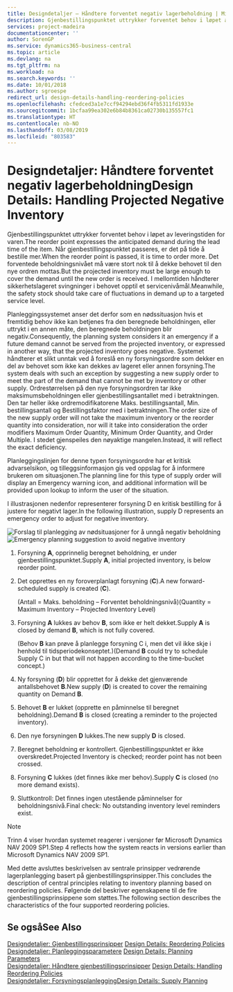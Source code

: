 ```yaml
---
title: Designdetaljer – Håndtere forventet negativ lagerbeholdning | Microsoft-dokumentasjon
description: Gjenbestillingspunktet uttrykker forventet behov i løpet av leveringstiden for varen. Når gjenbestillingspunktet passeres, er det på tide å bestille mer. Det forventede beholdningsnivået må være stort nok til å dekke behovet til den nye ordren mottas. I mellomtiden håndterer sikkerhetslageret svingninger i behovet opptil et servicenivåmål.
services: project-madeira
documentationcenter: ''
author: SorenGP
ms.service: dynamics365-business-central
ms.topic: article
ms.devlang: na
ms.tgt_pltfrm: na
ms.workload: na
ms.search.keywords: ''
ms.date: 10/01/2018
ms.author: sgroespe
redirect_url: design-details-handling-reordering-policies
ms.openlocfilehash: cfedced3a1e7ccf94294ebd36f4fb5311fd1933e
ms.sourcegitcommit: 1bcfaa99ea302e6b84b8361ca02730b135557fc1
ms.translationtype: HT
ms.contentlocale: nb-NO
ms.lasthandoff: 03/08/2019
ms.locfileid: "803583"
---
```

# <a name="design-details-handling-projected-negative-inventory"></a><span data-ttu-id="d8d55-106">Designdetaljer: Håndtere forventet negativ lagerbeholdning</span><span class="sxs-lookup"><span data-stu-id="d8d55-106">Design Details: Handling Projected Negative Inventory</span></span>
<span data-ttu-id="d8d55-107">Gjenbestillingspunktet uttrykker forventet behov i løpet av leveringstiden for varen.</span><span class="sxs-lookup"><span data-stu-id="d8d55-107">The reorder point expresses the anticipated demand during the lead time of the item.</span></span> <span data-ttu-id="d8d55-108">Når gjenbestillingspunktet passeres, er det på tide å bestille mer.</span><span class="sxs-lookup"><span data-stu-id="d8d55-108">When the reorder point is passed, it is time to order more.</span></span> <span data-ttu-id="d8d55-109">Det forventede beholdningsnivået må være stort nok til å dekke behovet til den nye ordren mottas.</span><span class="sxs-lookup"><span data-stu-id="d8d55-109">But the projected inventory must be large enough to cover the demand until the new order is received.</span></span> <span data-ttu-id="d8d55-110">I mellomtiden håndterer sikkerhetslageret svingninger i behovet opptil et servicenivåmål.</span><span class="sxs-lookup"><span data-stu-id="d8d55-110">Meanwhile, the safety stock should take care of fluctuations in demand up to a targeted service level.</span></span>  

 <span data-ttu-id="d8d55-111">Planleggingssystemet anser det derfor som en nødssituasjon hvis et fremtidig behov ikke kan betjenes fra den beregnede beholdningen, eller uttrykt i en annen måte, den beregnede beholdningen blir negativ.</span><span class="sxs-lookup"><span data-stu-id="d8d55-111">Consequently, the planning system considers it an emergency if a future demand cannot be served from the projected inventory, or expressed in another way, that the projected inventory goes negative.</span></span> <span data-ttu-id="d8d55-112">Systemet håndterer et slikt unntak ved å foreslå en ny forsyningsordre som dekker en del av behovet som ikke kan dekkes av lageret eller annen forsyning.</span><span class="sxs-lookup"><span data-stu-id="d8d55-112">The system deals with such an exception by suggesting a new supply order to meet the part of the demand that cannot be met by inventory or other supply.</span></span> <span data-ttu-id="d8d55-113">Ordrestørrelsen på den nye forsyningsordren tar ikke maksimumsbeholdningen eller gjenbestillingsantallet med i betraktningen. Den tar heller ikke ordremodifikatorene Maks. bestillingsantall, Min. bestillingsantall og Bestillingsfaktor med i betraktningen.</span><span class="sxs-lookup"><span data-stu-id="d8d55-113">The order size of the new supply order will not take the maximum inventory or the reorder quantity into consideration, nor will it take into consideration the order modifiers Maximum Order Quantity, Minimum Order Quantity, and Order Multiple.</span></span> <span data-ttu-id="d8d55-114">I stedet gjenspeiles den nøyaktige mangelen.</span><span class="sxs-lookup"><span data-stu-id="d8d55-114">Instead, it will reflect the exact deficiency.</span></span>  

 <span data-ttu-id="d8d55-115">Planleggingslinjen for denne typen forsyningsordre har et kritisk advarselsikon, og tilleggsinformasjon gis ved oppslag for å informere brukeren om situasjonen.</span><span class="sxs-lookup"><span data-stu-id="d8d55-115">The planning line for this type of supply order will display an Emergency warning icon, and additional information will be provided upon lookup to inform the user of the situation.</span></span>  

 <span data-ttu-id="d8d55-116">I illustrasjonen nedenfor representerer forsyning D en kritisk bestilling for å justere for negativt lager.</span><span class="sxs-lookup"><span data-stu-id="d8d55-116">In the following illustration, supply D represents an emergency order to adjust for negative inventory.</span></span>  

 <span data-ttu-id="d8d55-117">![Forslag til planlegging av nødsituasjoner for å unngå negativ beholdning](media/nav_app_supply_planning_2_negative_inventory.png "Forslag til planlegging av nødsituasjoner for å unngå negativ beholdning")</span><span class="sxs-lookup"><span data-stu-id="d8d55-117">![Emergency planning suggestion to avoid negative inventory](media/nav_app_supply_planning_2_negative_inventory.png "Emergency planning suggestion to avoid negative inventory")</span></span>  

1.  <span data-ttu-id="d8d55-118">Forsyning **A**, opprinnelig beregnet beholdning, er under gjenbestillingspunktet.</span><span class="sxs-lookup"><span data-stu-id="d8d55-118">Supply **A**, initial projected inventory, is below reorder point.</span></span>  
2.  <span data-ttu-id="d8d55-119">Det opprettes en ny foroverplanlagt forsyning (**C**).</span><span class="sxs-lookup"><span data-stu-id="d8d55-119">A new forward-scheduled supply is created (**C**).</span></span>  

     <span data-ttu-id="d8d55-120">(Antall = Maks. beholdning – Forventet beholdningsnivå)</span><span class="sxs-lookup"><span data-stu-id="d8d55-120">(Quantity = Maximum Inventory – Projected Inventory Level)</span></span>  
3.  <span data-ttu-id="d8d55-121">Forsyning **A** lukkes av behov **B**, som ikke er helt dekket.</span><span class="sxs-lookup"><span data-stu-id="d8d55-121">Supply **A** is closed by demand **B**, which is not fully covered.</span></span>  

     <span data-ttu-id="d8d55-122">(Behov **B** kan prøve å planlegge forsyning C i, men det vil ikke skje i henhold til tidsperiodekonseptet.)</span><span class="sxs-lookup"><span data-stu-id="d8d55-122">(Demand **B** could try to schedule Supply C in but that will not happen according to the time-bucket concept.)</span></span>  
4.  <span data-ttu-id="d8d55-123">Ny forsyning (**D**) blir opprettet for å dekke det gjenværende antallsbehovet **B**.</span><span class="sxs-lookup"><span data-stu-id="d8d55-123">New supply (**D**) is created to cover the remaining quantity on Demand **B**.</span></span>  
5.  <span data-ttu-id="d8d55-124">Behovet **B** er lukket (opprette en påminnelse til beregnet beholdning).</span><span class="sxs-lookup"><span data-stu-id="d8d55-124">Demand **B** is closed (creating a reminder to the projected inventory).</span></span>  
6.  <span data-ttu-id="d8d55-125">Den nye forsyningen **D** lukkes.</span><span class="sxs-lookup"><span data-stu-id="d8d55-125">The new supply **D** is closed.</span></span>  
7.  <span data-ttu-id="d8d55-126">Beregnet beholdning er kontrollert. Gjenbestillingspunktet er ikke overskredet.</span><span class="sxs-lookup"><span data-stu-id="d8d55-126">Projected Inventory is checked; reorder point has not been crossed.</span></span>  
8.  <span data-ttu-id="d8d55-127">Forsyning **C** lukkes (det finnes ikke mer behov).</span><span class="sxs-lookup"><span data-stu-id="d8d55-127">Supply **C** is closed (no more demand exists).</span></span>  
9. <span data-ttu-id="d8d55-128">Sluttkontroll: Det finnes ingen utestående påminnelser for beholdningsnivå.</span><span class="sxs-lookup"><span data-stu-id="d8d55-128">Final check: No outstanding inventory level reminders exist.</span></span>  

> [!NOTE]  
>  <span data-ttu-id="d8d55-129">Trinn 4 viser hvordan systemet reagerer i versjoner før Microsoft Dynamics NAV 2009 SP1.</span><span class="sxs-lookup"><span data-stu-id="d8d55-129">Step 4 reflects how the system reacts in versions earlier than Microsoft Dynamics NAV 2009 SP1.</span></span>  

 <span data-ttu-id="d8d55-130">Med dette avsluttes beskrivelsen av sentrale prinsipper vedrørende lagerplanlegging basert på gjenbestillingsprinsipper.</span><span class="sxs-lookup"><span data-stu-id="d8d55-130">This concludes the description of central principles relating to inventory planning based on reordering policies.</span></span> <span data-ttu-id="d8d55-131">Følgende del beskriver egenskapene til de fire gjenbestillingsprinsippene som støttes.</span><span class="sxs-lookup"><span data-stu-id="d8d55-131">The following section describes the characteristics of the four supported reordering policies.</span></span>  

## <a name="see-also"></a><span data-ttu-id="d8d55-132">Se også</span><span class="sxs-lookup"><span data-stu-id="d8d55-132">See Also</span></span>  
 <span data-ttu-id="d8d55-133">[Designdetaljer: Gjenbestillingsprinsipper](design-details-reordering-policies.md) </span><span class="sxs-lookup"><span data-stu-id="d8d55-133">[Design Details: Reordering Policies](design-details-reordering-policies.md) </span></span>  
 <span data-ttu-id="d8d55-134">[Designdetaljer: Planleggingsparametere](design-details-planning-parameters.md) </span><span class="sxs-lookup"><span data-stu-id="d8d55-134">[Design Details: Planning Parameters](design-details-planning-parameters.md) </span></span>  
 <span data-ttu-id="d8d55-135">[Designdetaljer: Håndtere gjenbestillingsprinsipper](design-details-handling-reordering-policies.md) </span><span class="sxs-lookup"><span data-stu-id="d8d55-135">[Design Details: Handling Reordering Policies](design-details-handling-reordering-policies.md) </span></span>  
 [<span data-ttu-id="d8d55-136">Designdetaljer: Forsyningsplanlegging</span><span class="sxs-lookup"><span data-stu-id="d8d55-136">Design Details: Supply Planning</span></span>](design-details-supply-planning.md)
